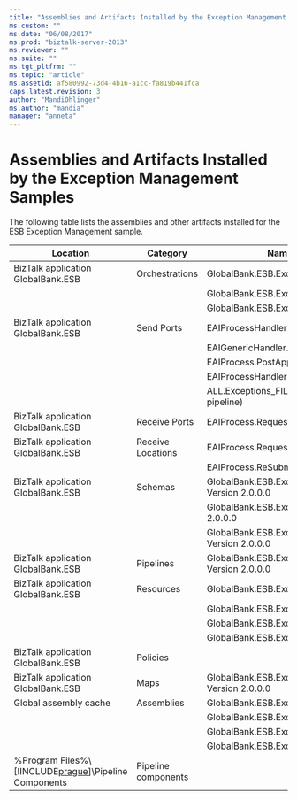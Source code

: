 ```yaml
---
title: "Assemblies and Artifacts Installed by the Exception Management Samples | Microsoft Docs"
ms.custom: ""
ms.date: "06/08/2017"
ms.prod: "biztalk-server-2013"
ms.reviewer: ""
ms.suite: ""
ms.tgt_pltfrm: ""
ms.topic: "article"
ms.assetid: af580992-73d4-4b16-a1cc-fa819b441fca
caps.latest.revision: 3
author: "MandiOhlinger"
ms.author: "mandia"
manager: "anneta"
---
```

# Assemblies and Artifacts Installed by the Exception Management Samples
The following table lists the assemblies and other artifacts installed for the ESB Exception Management sample.  
  
|Location|Category|Name and version of the component|  
|--------------|--------------|---------------------------------------|  
|BizTalk application GlobalBank.ESB|Orchestrations|GlobalBank.ESB.ExceptionHandling.Processes.EAIProcess|  
|||GlobalBank.ESB.ExceptionHandling.Handlers.EAIGenericHandler|  
|||GlobalBank.ESB.ExceptionHandling.Handlers.EAIProcessHandler|  
|BizTalk application GlobalBank.ESB|Send Ports|EAIProcessHandler.RepairSubmit|  
|||EAIGenericHandler.PostTmpMsg|  
|||EAIProcess.PostApproval|  
|||EAIProcessHandler.PostDecline|  
|||ALL.Exceptions_FILE (references the GlobalFaultProcessor pipeline)|  
|BizTalk application GlobalBank.ESB|Receive Ports|EAIProcess.RequestPort|  
|BizTalk application GlobalBank.ESB|Receive Locations|EAIProcess.RequestPort_FILE|  
|||EAIProcess.ReSubmit_HTTP|  
|BizTalk application GlobalBank.ESB|Schemas|GlobalBank.ESB.ExceptionHandling.Schemas.System_Properties Version 2.0.0.0|  
|||GlobalBank.ESB.ExceptionHandling.Schemas.Request Version 2.0.0.0|  
|||GlobalBank.ESB.ExceptionHandling.Schemas.RequestDenied Version 2.0.0.0|  
|BizTalk application GlobalBank.ESB|Pipelines|GlobalBank.ESB.ExceptionHandling.Pipelines.GlobalFaultProcessor Version 2.0.0.0|  
|BizTalk application GlobalBank.ESB|Resources|GlobalBank.ESB.ExceptionHandling.Handlers Version 2.0.0.0|  
|||GlobalBank.ESB.ExceptionHandling.Processes Version 2.0.0.0|  
|||GlobalBank.ESB.ExceptionHandling.Schemas Version 2.0.0.0|  
|||GlobalBank.ESB.ExceptionHandling.Pipelines Version 2.0.0.0|  
|BizTalk application GlobalBank.ESB|Policies||  
|BizTalk application GlobalBank.ESB|Maps|GlobalBank.ESB.ExceptionHandling.Schemas.MapToReqDenied Version 2.0.0.0|  
|Global assembly cache|Assemblies|GlobalBank.ESB.ExceptionHandling.Handlers Version 2.0.0.0|  
|||GlobalBank.ESB.ExceptionHandling.Processes Version 2.0.0.0|  
|||GlobalBank.ESB.ExceptionHandling.Schemas Version 2.0.0.0|  
|||GlobalBank.ESB.ExceptionHandling.Pipelines Version 2.0.0.0|  
|%Program Files%\\[!INCLUDE[prague](../includes/prague-md.md)]\Pipeline Components|Pipeline components||